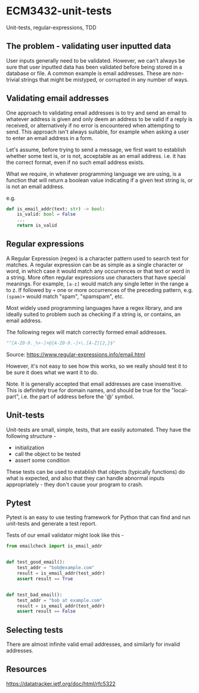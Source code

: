 # ECM3432-unit-tests

Unit-tests, regular-expressions, TDD

## The problem - validating user inputted data

User inputs generally need to be validated.  However, we can't always be sure that user inputted data has
been validated before being stored in a database or file.  A common example is email addresses.  These
are non-trivial strings that might be mistyped, or corrupted in any number of ways.

## Validating email addresses

One approach to validating email addresses is to try and send an email to whatever address is given and only deem an address to be valid if a reply is received, or alternatively if no error is encountered when attempting to send.  This approach isn't always suitable,
for example when asking a user to enter an email address in a form.

Let's assume, before trying to send a message, we first want to establish whether some text is, or is not, acceptable as an email address. i.e. it has the correct format, even if no such email address exists.


What we require, in whatever programming language we are using, is a function that will return a boolean value
indicating if a given text string is, or is not an email address.

e.g.

```python
def is_email_addr(text: str) -> bool:
    is_valid: bool = False
    ...
    return is_valid
```

## Regular expressions

A Regular Expression (regex) is a character pattern used to search text for matches.  A regular
expression can be as simple as a single character or word, in which case it would match any
occurrences or that text or word in a string.  More often regular expressions use characters
that have special meanings.  For example, ```[a-z]``` would match any single letter in the range a to z.  If followed by ```+``` one or more occurrences of the preceding pattern, e.g. ```(spam)+``` would match "spam", "spamspam", etc.

Most widely used programming languages have a regex library, and are ideally suited to problem such as
checking if a string is, or contains, an email address.

The following regex will match correctly formed email addresses.

```python
"^[A-Z0-9._%+-]+@[A-Z0-9.-]+\.[A-Z]{2,}$"
```

Source: <https://www.regular-expressions.info/email.html>

However, it's not easy to see how this works, so we really should test it to be sure it does what we want it to do.

Note. It is generally accepted that email addresses are case insensitive.  This is definitely true for domain names,
and should be true for the "local-part", i.e. the part of address before the '@' symbol.

## Unit-tests

Unit-tests are small, simple, tests, that are easily automated.  They have the following structure -

* initialization
* call the object to be tested
* assert some condition

These tests can be used to establish that objects (typically functions) do what is expected, and also that they can handle abnormal inputs appropriately - they don't cause your program to crash.

## Pytest

Pytest is an easy to use testing framework for Python that can find and run unit-tests and generate a test report.

Tests of our email validator might look like this -

```python
from emailcheck import is_email_addr


def test_good_email():
    test_addr = "bob@example.com"
    result = is_email_addr(test_addr)
    assert result == True


def test_bad_email():
    test_addr = "bob at example.com"
    result = is_email_addr(test_addr)
    assert result == False

```

## Selecting tests

There are almost infinite valid email addresses, and similarly for invalid addresses.




## Resources

<https://datatracker.ietf.org/doc/html/rfc5322>